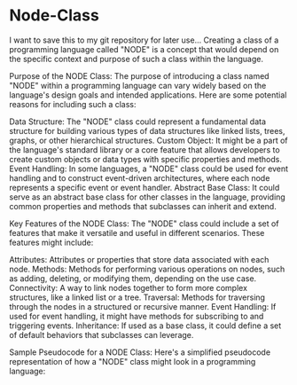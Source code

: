 # Node-Class
I want to save this to my git repository for later use... Creating a class of a programming language called "NODE" is a concept that would depend on the specific context and purpose of such a class within the language. 

Purpose of the NODE Class:
The purpose of introducing a class named "NODE" within a programming language can vary widely based on the language's design goals and intended applications. Here are some potential reasons for including such a class:

Data Structure: The "NODE" class could represent a fundamental data structure for building various types of data structures like linked lists, trees, graphs, or other hierarchical structures.
Custom Object: It might be a part of the language's standard library or a core feature that allows developers to create custom objects or data types with specific properties and methods.
Event Handling: In some languages, a "NODE" class could be used for event handling and to construct event-driven architectures, where each node represents a specific event or event handler.
Abstract Base Class: It could serve as an abstract base class for other classes in the language, providing common properties and methods that subclasses can inherit and extend.

Key Features of the NODE Class:
The "NODE" class could include a set of features that make it versatile and useful in different scenarios. These features might include:

Attributes: Attributes or properties that store data associated with each node.
Methods: Methods for performing various operations on nodes, such as adding, deleting, or modifying them, depending on the use case.
Connectivity: A way to link nodes together to form more complex structures, like a linked list or a tree.
Traversal: Methods for traversing through the nodes in a structured or recursive manner.
Event Handling: If used for event handling, it might have methods for subscribing to and triggering events.
Inheritance: If used as a base class, it could define a set of default behaviors that subclasses can leverage.

Sample Pseudocode for a NODE Class:
Here's a simplified pseudocode representation of how a "NODE" class might look in a programming language:
